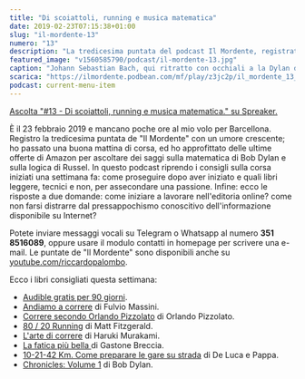 ```yaml
---
title: "Di scoiattoli, running e musica matematica"
date: 2019-02-23T07:15:38+01:00
slug: "il-mordente-13"
numero: "13"
description: "La tredicesima puntata del podcast Il Mordente, registrato e curato da Riccardo Palombo."
featured_image: "v1560585790/podcast/il-mordente-13.jpg"
caption: "Johann Sebastian Bach, qui ritratto con occhiali a la Dylan di Blonde on Blonde."
scarica: "https://ilmordente.podbean.com/mf/play/z3jc2p/il_mordente_13_01.mp3"
podcast: current-menu-item
---
```


<a class="spreaker-player" href="https://www.spreaker.com/episode/17130408" data-resource="episode_id=17130408" data-width="100%" data-height="200px" data-theme="light" data-playlist="false" data-playlist-continuous="false" data-autoplay="false" data-live-autoplay="false" data-chapters-image="true" data-episode-image-position="right" data-hide-logo="false" data-hide-likes="false" data-hide-comments="false" data-hide-sharing="false" data-hide-download="true" >Ascolta "#13 - Di scoiattoli, running e musica matematica." su Spreaker.</a>

È il 23 febbraio 2019 e mancano poche ore al mio volo per Barcellona. Registro la tredicesima puntata de "Il Mordente" con un umore crescente; ho passato una buona mattina di corsa, ed ho approfittato delle ultime offerte di Amazon per ascoltare dei saggi sulla matematica di Bob Dylan e sulla logica di Russel. In questo podcast riprendo i consigli sulla corsa iniziati una settimana fa: come proseguire dopo aver iniziato e quali libri leggere, tecnici e non, per assecondare una passione. Infine: ecco le risposte a due domande: come iniziare a lavorare nell'editoria online? come non farsi distrarre dal pressappochismo conoscitivo dell'informazione disponibile su Internet?

Potete inviare messaggi vocali su Telegram o Whatsapp al numero **351 8516089**, oppure usare il modulo contatti in homepage per scrivere una e-mail. Le puntate de "Il Mordente" sono disponibili anche su <a class="text-info" title="Canale Youtube Riccardo Palombo" href="https://www.youtube.com/riccardopalombo">youtube.com/riccardopalombo</a>.

Ecco i libri consigliati questa settimana:
<ul>
<li><a class="text-info" href="https://amzn.to/2TVaMbA" target="_blank" title="Amazon Audible">Audible gratis per 90 giorni</a>.</li>
<li><a class="text-info" href="https://amzn.to/2BP7vU9" target="_blank" rel="nofollow" title="Vedi il libro di Fulvio Massini">Andiamo a correre</a> di Fulvio Massini.</li>
<li><a class="text-info" href="https://amzn.to/2GELdZr" target="_blank" rel="nofollow" title="Vedi il libro di Orlando Pizzolato">Correre secondo Orlando Pizzolato</a> di Orlando Pizzolato.</li>
<li><a class="text-info" href="https://amzn.to/2GHRUKl" target="_blank" rel="nofollow" title="Vedi il libro 80/20 Running">80 / 20 Running</a> di Matt Fitzgerald.</li>
<li><a class="text-info" href="https://amzn.to/2Vdcwx3" target="_blank" rel="nofollow" title="Vedi il libro l'arte di correre">L'arte di correre</a> di Haruki Murakami.</li>
<li><a class="text-info" href="https://amzn.to/2SjHSQJ" target="_blank" rel="nofollow" title="Vedi il libro La fatica più bella">La fatica più bella </a> di Gastone Breccia.</li>
<li><a class="text-info" href="https://amzn.to/2T04zP9" target="_blank" rel="nofollow" title="Vedi il libro 10-21-42 Km. Come preparare le gare su strada">10-21-42 Km. Come preparare le gare su strada</a> di De Luca e Pappa.</li>
<li><a class="text-info" href="https://amzn.to/2BPu4Ih" target="_blank" rel="nofollow" title="Vedi il libro Chronicles">Chronicles: Volume 1</a> di Bob Dylan.</li>
</ul>